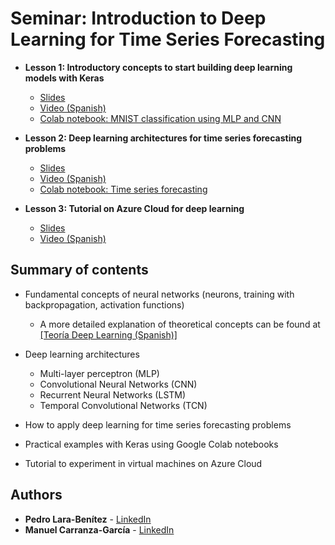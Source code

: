 
# Seminar: Introduction to Deep Learning for Time Series Forecasting

* **Lesson 1: Introductory concepts to start building deep learning models with Keras**
  * [Slides](https://github.com/carranza96/DLSeminar/blob/master/Lesson1_IntroDL.pdf)
  * [Video (Spanish)](https://youtu.be/_MHSyzNzznc)
  * [Colab notebook: MNIST classification using MLP and CNN](https://github.com/carranza96/DLSeminar/blob/master/notebooks/IntroDL_Mnist.ipynb)

* **Lesson 2: Deep learning architectures for time series forecasting problems**
  * [Slides](https://github.com/carranza96/DLSeminar/blob/master/Lesson2_TimeSeriesForecasting.pdf)
  * [Video (Spanish)](https://youtu.be/XxveLky-I1Y) 
  * [Colab notebook: Time series forecasting](https://github.com/carranza96/DLSeminar/blob/master/notebooks/IntroDL_TSF.ipynb)
  
* **Lesson 3: Tutorial on Azure Cloud for deep learning**
  * [Slides](https://github.com/carranza96/DLSeminar/blob/master/Lesson3_Azure.pdf)
  * [Video (Spanish)](https://youtu.be/mqNUYSB4ZAk) 
  

## Summary of contents

* Fundamental concepts of neural networks (neurons, training with backpropagation, activation functions)
  * A more detailed explanation of theoretical concepts can be found at [[Teoría Deep Learning (Spanish)]](https://github.com/carranza96/DLSeminar/blob/master/TeoriaDeepLearning.pdf)

* Deep learning architectures
  * Multi-layer perceptron (MLP)
  * Convolutional Neural Networks (CNN)
  * Recurrent Neural Networks (LSTM)
  * Temporal Convolutional Networks (TCN)

* How to apply deep learning for time series forecasting problems

* Practical examples with Keras using Google Colab notebooks

* Tutorial to experiment in virtual machines on Azure Cloud





## Authors <a name="authors"></a>

* **Pedro Lara-Benítez** - [LinkedIn](www.linkedin.com/in/pedrolarben)
* **Manuel Carranza-García** - [LinkedIn](https://www.linkedin.com/in/manuelcarranzagarcia96/)

